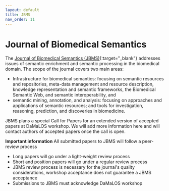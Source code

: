 ```yaml
---
layout: default
title: JBMS
nav_order: 11
---
```


# Journal of Biomedical Semantics
The [Journal of Biomedical Semantics (JBMS)](https://jbiomedsem.biomedcentral.com/){:target="_blank"} addresses issues of semantic enrichment and semantic processing in the biomedical domain. The scope of the journal covers two main areas:
* Infrastructure for biomedical semantics: focusing on semantic resources and repositories, meta-data management and resource description, knowledge representation and semantic frameworks, the Biomedical Semantic Web, and semantic interoperability, and
* semantic mining, annotation, and analysis: focusing on approaches and applications of semantic resources; and tools for investigation, reasoning, prediction, and discoveries in biomedicine.

JBMS plans a special Call for Papers for an extended version of accepted papers at DaMaLOS workshop. We will add more information here and will contact authors of accepted papers once the call is open.

__Important information__
All submitted papers to JBMS will follow a peer-review process
* Long papers will go under a light-weight review process
* Short and position papers will go under a regular review process
* JBMS review process is necessary for the journal's quality considerations, workshop acceptance does not guarantee a JBMS acceptance
* Submissions to JBMS must acknowledge DaMaLOS workshop